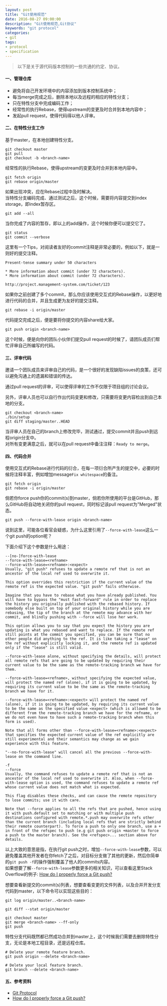 ```yaml
---
layout: post
title: "Git使用规范"
date: 2016-08-27 09:00:00
description: "Git使用规范,Git协议"
keywords: "git protocol"
categories:
- git
tags:
- protocol
- specification
---
```


> 以下是关于源代码版本控制的一些共通的约定、协议。

#### 一、管理仓库

* 避免将自己开发环境中的内容添加到版本控制系统中；
* 每当merge完成之后，删除本地以及远程的相应的特性分支；
* 只在特性分支中完成编码工作；
* 经常性的执行Rebase，使得upstream的变更及时合并到本地内容中；
* 发起pull request，使得代码得以他人评审。

#### 二、在特性分支工作

基于master，在本地创建特性分支。

```
git checkout master
git pull
git checkout -b <branch-name>
```

经常性的执行Rebase，使得upstream的变更及时合并到本地内容中。

```
git fetch origin
git rebase origin/master
```

如果出现冲突，应在Rebase过程中及时解决。  
当特性分支编码完成、通过测试之后，这个时候，需要将内容提交到index storage，即index暂存区。

```
git add --all
```

当你完成了内容的暂存，即以上的add操作，这个时候你便可以提交它了。  

```
git status
git commit --verbose
```

这里有一个Tips，对阅读者友好的commit注释是非常必要的，例如以下，就是一则好的提交注释。  

```
Present-tense summary under 50 characters

* More information about commit (under 72 characters).
* More information about commit (under 72 characters).

http://project.management-system.com/ticket/123
```

如果你之前创建了多个commit，那么你应该使用交互式的Rebase操作，以更好地进行代码的合并，并且生成更为友好的提交注释。  

```
git rebase -i origin/master
```

代码提交完成之后，便是要将你提交的内容share给大家。

```
git push origin <branch-name>
```

这个时候，便是向你的团队小伙伴们提交pull request的时候了，请团队成员们帮忙评审自己所编写的代码。

#### 三、评审代码

邀请一个团队成员来评审自己的代码，是一个很好的发现缺陷issues的良策，还可以避免沟通上的遗漏和错误的传达。

通过pull request的评审，可以使得评审的工作不仅限于项目组的讨论会议。

另外，评审人员也可以自行作出代码变更和修改，只需要将变更内容检出到自己本地的分支。

```
git checkout <branch-name>
./bin/setup
git diff staging/master..HEAD
```

当评审人员在自己的branch上修改完毕，测试通过，提交commit并且push到远程origin分支中。  
对所有变更满意之后，就可以在pull request中备注注释：`Ready to merge`。

#### 四、代码合并

使用交互式的Rebase进行代码的衍合，在每一项衍合所产生的提交中，必要的时候将注释丰富，例如增加message`Fix whitespace`的备注。

```
git fetch origin
git rebase -i origin/master
```

倘若你force push你的commit(s)到master，倘若你所使用的平台是GitHub，那么GitHub将自动地关闭你的pull request，同时标记该pull request为"Merged"状态。

```
git push --force-with-lease origin <branch-name>
```

说到这里，可能各位看官会疑惑，为什么这里引用了`--force-with-lease`这么一个git push的option呢？  

下面介绍下这个参数是什么用途：  

```
--[no-]force-with-lease
--force-with-lease=<refname>
--force-with-lease=<refname>:<expect>
Usually, "git push" refuses to update a remote ref that is not an ancestor of the local ref used to overwrite it.

This option overrides this restriction if the current value of the remote ref is the expected value. "git push" fails otherwise.

Imagine that you have to rebase what you have already published. You will have to bypass the "must fast-forward" rule in order to replace the history you originally published with the rebased history. If somebody else built on top of your original history while you are rebasing, the tip of the branch at the remote may advance with her commit, and blindly pushing with --force will lose her work.

This option allows you to say that you expect the history you are updating is what you rebased and want to replace. If the remote ref still points at the commit you specified, you can be sure that no other people did anything to the ref. It is like taking a "lease" on the ref without explicitly locking it, and the remote ref is updated only if the "lease" is still valid.

--force-with-lease alone, without specifying the details, will protect all remote refs that are going to be updated by requiring their current value to be the same as the remote-tracking branch we have for them.

--force-with-lease=<refname>, without specifying the expected value, will protect the named ref (alone), if it is going to be updated, by requiring its current value to be the same as the remote-tracking branch we have for it.

--force-with-lease=<refname>:<expect> will protect the named ref (alone), if it is going to be updated, by requiring its current value to be the same as the specified value <expect> (which is allowed to be different from the remote-tracking branch we have for the refname, or we do not even have to have such a remote-tracking branch when this form is used).

Note that all forms other than --force-with-lease=<refname>:<expect> that specifies the expected current value of the ref explicitly are still experimental and their semantics may change as we gain experience with this feature.

"--no-force-with-lease" will cancel all the previous --force-with-lease on the command line.

-f
--force
Usually, the command refuses to update a remote ref that is not an ancestor of the local ref used to overwrite it. Also, when --force-with-lease option is used, the command refuses to update a remote ref whose current value does not match what is expected.

This flag disables these checks, and can cause the remote repository to lose commits; use it with care.

Note that --force applies to all the refs that are pushed, hence using it with push.default set to matching or with multiple push destinations configured with remote.*.push may overwrite refs other than the current branch (including local refs that are strictly behind their remote counterpart). To force a push to only one branch, use a + in front of the refspec to push (e.g git push origin +master to force a push to the master branch). See the <refspec>... section above for details.
```

以上大致的意思是指，在执行git push之时，增加`--force-with-lease`参数，可以避免覆盖其他开发者在你fetch了之后，对目标分支做了其他的更新，然后你简单的`git push -f`的操作强制覆盖了他人的commits内容。  
如果想要了解`--force-with-lease`参数更多的相关知识，可以查看这里Stack Overflow的例子: [How do I properly force a Git push?](http://stackoverflow.com/questions/5509543/how-do-i-properly-force-a-git-push)

想要查看新提交的commit(s)列表，想要查看变更的文件列表，以及合并开发分支代码到master，以下命令可以实现这些目的：

```
git log origin/master..<branch-name>

git diff --stat origin/master

git checkout master
git merge <branch-name> --ff-only
git push
```

特性分支代码既然都已然成功合并到master上，这个时候我们需要去删除特性分支，无论是本地工程目录，还是远程仓库。

```
# Delete your remote feature branch.
git push origin --delete <branch-name>

# Delete your local feature branch.
git branch --delete <branch-name>
```

#### 五、参考资料

* [Git Protocol](https://github.com/thoughtbot/guides/tree/master/protocol/git)
* [How do I properly force a Git push?](http://stackoverflow.com/questions/5509543/how-do-i-properly-force-a-git-push)


